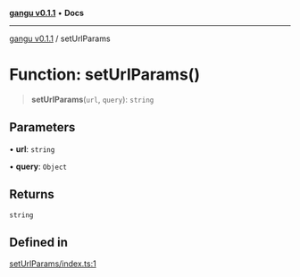 [**gangu v0.1.1**](../README.md) • **Docs**

***

[gangu v0.1.1](../globals.md) / setUrlParams

# Function: setUrlParams()

> **setUrlParams**(`url`, `query`): `string`

## Parameters

• **url**: `string`

• **query**: `Object`

## Returns

`string`

## Defined in

[setUrlParams/index.ts:1](https://github.com/ounibin/gangu/blob/6815f53c5b6e7ea72dc53874818f3ae671388771/src/setUrlParams/index.ts#L1)
